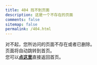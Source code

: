 ```yaml
---
title: 404 找不到页面
description: 这是一个不存在的页面
comments: false
sitemap: false
permalink: /404.html
---
```

对不起，您所访问的页面不存在或者已删除。  
<span id="not-found-counter">页面将自动跳转到首页。</span>  
您可以[**点这里**](/)直接返回首页。
<script data-pjax>
  (() => {
    const counter = document.getElementById("not-found-counter");
    counter.innerText = "预计将在约 ";
    const timeout = document.createElement("span");
    let countTime = 6;
    timeout.innerText = countTime;
    counter.appendChild(timeout);
    counter.append(" 秒后返回首页。");
    function count() {
      if (--countTime > 0) {
        timeout.innerText = countTime;
      }
      else if (countTime === 0) {
        counter.innerText = "即将跳转到首页。";
        if (typeof pjax === "undefined") {
          location.href = '/';
        }
        else {
          pjax.loadUrl('/');
        }
      }
      else if (countTime < 0) {
        counter.innerText = "自动跳转失败。";
        return;
      }
      setTimeout(count, 1000);
    }
    count();
  })();
</script>